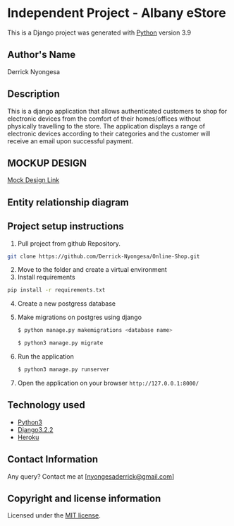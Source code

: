 # Independent Project - Albany eStore

This is a Django project was generated with [Python](https://www.python.org/) version 3.9


## Author's Name
Derrick Nyongesa


## Description
This is a django application that allows authenticated customers to shop for electronic devices from the comfort of their homes/offices without physically travelling to the store. The application displays a range of electronic devices according to their categories and the customer will receive an email upon successful payment.


## MOCKUP DESIGN
[Mock Design Link](https://www.figma.com/proto/lGlq12IZ9UtdVCikZV0D6F/Capstone-Project?node-id=1%3A3&scaling=min-zoom&page-id=0%3A1)


## Entity relationship diagram 



## Project setup instructions
1. Pull project from github Repository.

```bash
git clone https://github.com/Derrick-Nyongesa/Online-Shop.git
``` 
2. Move to the folder and create a virtual environment
3. Install requirements
  ```bash
  pip install -r requirements.txt
  ```
4. Create a new postgress database

5. Make migrations on postgres using django
    ```bash
    $ python manage.py makemigrations <database name>
    ```
    ```bash
    $ python3 manage.py migrate
    ```
6. Run the application
    ```bash
    $ python3 manage.py runserver
    ``` 
5. Open the application on your browser `http://127.0.0.1:8000/`


## Technology used
* [Python3](https://www.python.org/)
* [Django3.2.2](https://docs.djangoproject.com/en/3.2/releases/3.2.2/)
* [Heroku](https://heroku.com)


## Contact Information 
Any query? Contact me at [nyongesaderrick@gmail.com]


## Copyright and license information
Licensed under the [MIT license](LICENSE).
